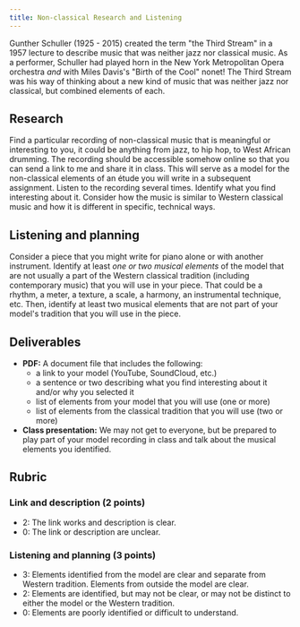```yaml
---
title: Non-classical Research and Listening
---
```


Gunther Schuller (1925 - 2015) created the term "the Third Stream" in a 1957 lecture to describe music that was neither jazz nor classical music. As a performer, Schuller had played horn in the New York Metropolitan Opera orchestra _and_ with Miles Davis's "Birth of the Cool" nonet! The Third Stream was his way of thinking about a new kind of music that was neither jazz nor classical, but combined elements of each.

## Research

Find a particular recording of non-classical music that is meaningful or interesting to you, it could be anything from jazz, to hip hop, to West African drumming. The recording should be accessible somehow online so that you can send a link to me and share it in class. This will serve as a model for the non-classical elements of an étude you will write in a subsequent assignment. Listen to the recording several times. Identify what you find interesting about it. Consider how the music is similar to Western classical music and how it is different in specific, technical ways.

## Listening and planning

Consider a piece that you might write for piano alone or with another instrument. Identify at least _one or two musical elements_ of the model that are not usually a part of the Western classical tradition (including contemporary music) that you will use in your piece. That could be a rhythm, a meter, a texture, a scale, a harmony, an instrumental technique, etc. Then, identify at least two musical elements that are not part of your model's tradition that you will use in the piece. 

## Deliverables

- **PDF:** A document file that includes the following: 
	- a link to your model (YouTube, SoundCloud, etc.)
	- a sentence or two describing what you find interesting about it and/or why you selected it
	- list of elements from your model that you will use (one or more)
	- list of elements from the classical tradition that you will use (two or more)
- **Class presentation:** We may not get to everyone, but be prepared to play part of your model recording in class and talk about the musical elements you identified.

## Rubric

### Link and description (2 points)

- 2: The link works and description is clear.
- 0: The link or description are unclear. 

### Listening and planning (3 points)

- 3: Elements identified from the model are clear and separate from Western tradition. Elements from outside the model are clear. 
- 2: Elements are identified, but may not be clear, or may not be distinct to either the model or the Western tradition. 
- 0: Elements are poorly identified or difficult to understand. 
